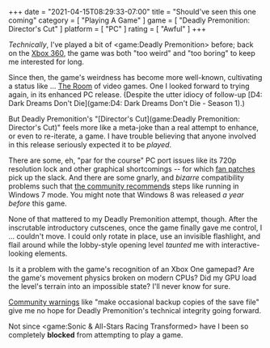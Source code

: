 +++
date = "2021-04-15T08:29:33-07:00"
title = "Should've seen this one coming"
category = [ "Playing A Game" ]
game = [ "Deadly Premonition: Director's Cut" ]
platform = [ "PC" ]
rating = [ "Awful" ]
+++

<i>Technically</i>, I've played a bit of <game:Deadly Premonition> before; back on the [Xbox 360](platform:X360), the game was both "too weird" and "too boring" to keep me interested for long.

Since then, the game's weirdness has become more well-known, cultivating a status like ... <a href="https://www.imdb.com/title/tt0368226/">The Room</a> of video games.  One I looked forward to trying again, in its enhanced PC release.  (Despite the utter idiocy of follow-up [D4: Dark Dreams Don't Die](game:D4: Dark Dreams Don't Die - Season 1).)

But Deadly Premonition's "[Director's Cut](game:Deadly Premonition: Director's Cut)" feels more like a meta-joke than a real attempt to enhance, or even to re-iterate, a game.  I have trouble believing that anyone involved in this release seriously expected it to be <i>played</i>.

There are some, eh, "par for the course" PC port issues like its 720p resolution lock and other graphical shortcomings -- for which <a href="https://community.pcgamingwiki.com/files/file/896-dpfix095zip/">fan patches</a> pick up the slack.  And there are some gnarly, and <i>bizarre</i> compatibility problems such that <a href="https://steamcommunity.com/app/247660/discussions/0/613940109918774564/">the community recommends</a> steps like running in Windows 7 mode.  You might note that Windows 8 was released <i>a year before</i> this game.

None of that mattered to my Deadly Premonition attempt, though.  After the inscrutable introductory cutscenes, once the game finally gave me control, I ... couldn't move.  I could only rotate in place, use an invisible flashlight, and flail around while the lobby-style opening level <i>taunted</i> me with interactive-looking elements.

Is it a problem with the game's recognition of an Xbox One gamepad?  Are the game's movement physics broken on modern CPUs?  Did my GPU load the level's terrain into an impossible state?  I'll never know for sure.

<a href="https://www.pcgamingwiki.com/wiki/Deadly_Premonition:_The_Director's_Cut">Community warnings</a> like "make occasional backup copies of the save file" give me no hope for Deadly Premonition's technical integrity going forward.

Not since <game:Sonic & All-Stars Racing Transformed> have I been so completely <b>blocked</b> from attempting to play a game.
